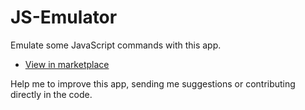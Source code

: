 JS-Emulator
===========
Emulate some JavaScript commands with this app.


- <a href="https://marketplace.firefox.com/app/js-emulator" target="blank">View in marketplace</a>


Help me to improve this app, sending me suggestions or contributing directly in the code.
